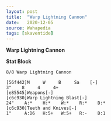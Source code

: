 ```yaml
---
layout: post
title:  "Warp Lightning Cannon"
date:   2020-12-05
source: Wahapedia
tags: [skaventide]
---
```


**Warp Lightning Cannon**

**Stat Block**
```
8/8 Warp Lightning Cannon
```

```
[56f442]M     W     B     Sa    [-]
3"    8     4     4+    
[e85545]Weapons[-]
[c6c930]Warp Lightning Blast[-]
24"    A:*    H:*    W:*    R:*    D:*   
[c6c930]Teeth and Knives[-]
1"     A:D6   H:5+   W:5+   R:-    D:1   
```


